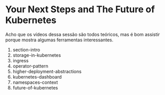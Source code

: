 # Your Next Steps and The Future of Kubernetes

Acho que os vídeos dessa sessão são todos teóricos, mas
é bom assistir porque mostra algumas ferramentas
interessantes.

1. section-intro
1. storage-in-kubernetes
1. ingress
1. operator-pattern
1. higher-deployment-abstractions
1. kubernetes-dashboard
1. namespaces-context
1. future-of-kubernetes

